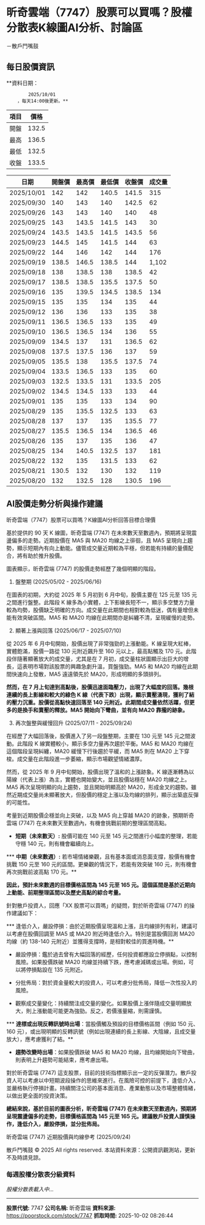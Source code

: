# 昕奇雲端（7747）股票可以買嗎？股權分散表K線圖AI分析、討論區
－散戶鬥嘴鼓

## 每日股價資訊

**資料日期：
        
            2025/10/01
        ，每天14:00後更新。**

| 項目 | 價格 |
|------|------|
| 開盤 | 132.5 |
| 最高 | 136.5 |
| 最低 | 132.5 |
| 收盤 | 133.5 |

| 日期 | 開盤價 | 最高價 | 最低價 | 收盤價 | 成交量 |
|------|--------|--------|--------|--------|--------|
| 2025/10/01 | 142 | 142 | 140.5 | 141.5 | 315 |
| 2025/09/30 | 140 | 143 | 140 | 142.5 | 62 |
| 2025/09/26 | 143 | 143 | 140 | 140 | 48 |
| 2025/09/25 | 143 | 143.5 | 141.5 | 143 | 30 |
| 2025/09/24 | 143.5 | 143.5 | 141.5 | 143.5 | 56 |
| 2025/09/23 | 144.5 | 145 | 141.5 | 144 | 63 |
| 2025/09/22 | 144 | 146 | 142 | 144 | 176 |
| 2025/09/19 | 138.5 | 146.5 | 138.5 | 144 | 1,102 |
| 2025/09/18 | 138 | 138.5 | 138 | 138.5 | 42 |
| 2025/09/17 | 138.5 | 138.5 | 135.5 | 137.5 | 50 |
| 2025/09/16 | 135 | 139.5 | 134.5 | 138.5 | 134 |
| 2025/09/15 | 135 | 135 | 134 | 135 | 44 |
| 2025/09/12 | 136 | 136 | 133 | 135 | 38 |
| 2025/09/11 | 136.5 | 136.5 | 133 | 135 | 49 |
| 2025/09/10 | 136.5 | 136.5 | 134 | 136 | 55 |
| 2025/09/09 | 134.5 | 137 | 131 | 136.5 | 62 |
| 2025/09/08 | 137.5 | 137.5 | 136 | 137 | 59 |
| 2025/09/05 | 135.5 | 138 | 135.5 | 137.5 | 74 |
| 2025/09/04 | 133.5 | 136.5 | 133 | 135 | 60 |
| 2025/09/03 | 132.5 | 133.5 | 131 | 133.5 | 205 |
| 2025/09/02 | 134.5 | 134.5 | 133 | 133 | 44 |
| 2025/09/01 | 135 | 135 | 133 | 134 | 90 |
| 2025/08/29 | 135 | 135.5 | 132.5 | 133 | 63 |
| 2025/08/28 | 137 | 137 | 135 | 135.5 | 77 |
| 2025/08/27 | 135.5 | 136.5 | 134 | 136.5 | 46 |
| 2025/08/26 | 135 | 137 | 135 | 136 | 47 |
| 2025/08/25 | 134 | 140.5 | 132.5 | 137 | 181 |
| 2025/08/22 | 132 | 135 | 131.5 | 133 | 62 |
| 2025/08/21 | 130.5 | 132 | 130 | 132 | 119 |
| 2025/08/20 | 132 | 132.5 | 128 | 130.5 | 196 |

## AI股價走勢分析與操作建議

昕奇雲端（7747）股票可以買嗎？K線圖AI分析回答目標合理價

基於提供的 90 天 K 線圖，昕奇雲端 (7747) 在未來數天至數週內，預期將呈現震盪偏多的走勢。近期股價在 MA5 與 MA20 均線之上徘徊，且 MA5 呈現向上趨勢，顯示短期內有向上動能。儘管成交量近期較為平穩，但若能有持續的量價配合，將有助於推升股價。

圖表顯示，昕奇雲端 (7747) 的股價走勢經歷了幾個明顯的階段。

1. 盤整期 (2025/05/02 - 2025/06/16)

在圖表的初期，大約從 2025 年 5 月初到 6 月中旬，股價主要在 125 元至 135 元之間進行盤整。此階段 K 線多為小實體，上下影線長短不一，顯示多空雙方力量較為均勢，股價缺乏明確的方向。成交量在此期間也相對較為低迷，偶有量增但未能有效突破區間。MA5 和 MA20 均線在此期間亦是糾纏不清，呈現緩慢的走勢。

2. 顯著上漲與回落 (2025/06/17 - 2025/07/10)

從 2025 年 6 月中旬開始，股價出現了非常強勁的上漲動能。K 線呈現大紅棒，實體飽滿，股價一路從 130 元附近飆升至 160 元以上，最高點觸及 170 元。此階段伴隨著顯著放大的成交量，尤其是在 7 月初，成交量柱狀圖顯示出巨大的增長，這表明市場對該股票的興趣急劇升溫，買盤強勁。MA5 和 MA20 均線在此期間快速向上發散，MA5 遠遠領先於 MA20，形成明顯的多頭排列。

**然而，在 7 月上旬達到高點後，股價迅速面臨壓力，出現了大幅度的回落。幾根連續的長上影線和較大的綠色 K 線（代表下跌）出現，顯示賣壓湧現，獲利了結的壓力沉重。股價從高點快速回落至 140 元附近。此期間成交量依然活躍，但更多的是換手和賣壓的釋放。MA5 開始向下彎曲，並有向 MA20 靠攏的跡象。**

3. 再次盤整與緩慢回升 (2025/07/11 - 2025/09/24)

在經歷了大幅回落後，股價進入了另一段盤整期，主要在 130 元至 145 元之間波動。此階段 K 線實體較小，顯示多空力量再次趨於平衡。MA5 和 MA20 均線在這個階段呈現糾纏，MA20 緩慢下行後趨於平緩，而 MA5 則在 MA20 上下穿梭。成交量在此階段進一步萎縮，顯示市場觀望情緒濃厚。

然而，從 2025 年 9 月中旬開始，股價出現了溫和的上漲跡象。K 線逐漸轉為以陽線（代表上漲）為主，實體也開始變大，並且股價站穩在 MA20 均線之上。MA5 再次呈現明顯的向上趨勢，並且開始明顯高於 MA20，形成金叉的趨勢。雖然近期成交量尚未顯著放大，但股價的穩定上漲以及均線的排列，顯示出築底反彈的可能性。

考量到近期股價企穩並向上突破，以及 MA5 向上穿越 MA20 的跡象，預期昕奇雲端 (7747) 在未來數天至數週內，有機會挑戰前期的整理區間高點。

*   **短期（未來數天）:** 股價可能在 140 元至 145 元之間進行小幅度的整理，若能守穩 140 元，則有機會繼續向上。

***   **中期（未來數週）:** 若市場情緒樂觀，且有基本面或消息面支撐，股價有機會挑戰 150 元至 160 元的區間。更樂觀的情況下，若能有效突破 160 元，則有機會再次挑戰前波高點 170 元。**

**因此，預計未來數週的目標價格區間為 **145 元至 165 元**。這個區間是基於近期向上動能、前期整理區間以及歷史高點的綜合考量。**

針對散戶投資人，回應「XX 股票可以買嗎」的疑問，對於昕奇雲端 (7747) 的操作建議如下：

***   逢低介入，嚴設停損：由於近期股價呈現溫和上漲，且均線排列有利，建議可以考慮在股價回調至 MA5 或 MA20 附近時逢低介入。特別是當股價回測 MA20 均線（約 138-140 元附近）並獲得支撐時，是相對較佳的買進時機。**

*   嚴設停損：鑑於過去曾有大幅回落的經歷，任何投資都應設立停損點，以控制風險。如果股價跌破 MA20 均線並持續下跌，應考慮減碼或出場。例如，可以將停損點設在 135 元附近。

*   分批佈局：對於資金量較大的投資人，可以考慮分批佈局，降低一次性投入的風險。

*   觀察成交量變化：持續關注成交量的變化。如果股價上漲伴隨成交量明顯放大，則上漲動能可能更為強勁。反之，若價漲量縮，則需謹慎。

***   **達標或出現反轉訊號時出場**：當股價觸及預設的目標價格區間（例如 150 元、160 元），或出現明顯的反轉訊號（例如出現連續的長上影線、大陰線，且成交量放大），應考慮獲利了結。**

*   **趨勢改變時出場**：如果股價跌破 MA5 和 MA20 均線，且均線開始向下彎曲，則表明上升趨勢可能結束，應考慮出場。

對於昕奇雲端 (7747) 這支股票，目前的技術指標顯示出一定的反彈潛力。散戶投資人可以考慮以中短期波段操作的思維來進行。在風險可控的前提下，逢低介入，並嚴格執行停損計畫。持續關注公司的基本面消息、產業動態以及市場整體情緒，以做出更全面的投資決策。

****總結來說，基於目前的圖表分析，昕奇雲端 (7747) 在未來數天至數週內，預期將呈現震盪偏多的走勢，目標價格區間為 145 元至 165 元。建議散戶投資人謹慎操作，逢低介入，嚴設停損，並分批佈局。****

昕奇雲端 (7747) 近期股價與均線參考 (2025/09/24)

散戶鬥嘴鼓 © 2025 All rights reserved. 本站資料來源：公開資訊觀測站，更新不及時請見諒。

### 每週股權分散表分級資料

*股權分散表載入中...*

---

**股票代號:** 7747
**公司名稱:** 昕奇雲端
**資料來源:** https://poorstock.com/stock/7747
**抓取時間:** 2025-10-02 08:26:44